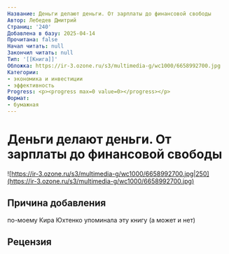 ```yaml
---
Название: Деньги делают деньги. От зарплаты до финансовой свободы
Автор: Лебедев Дмитрий
Страниц: '240'
Добавлена в базу: 2025-04-14
Прочитана: false
Начал читать: null
Закончил читать: null
Тип: '[[Книга]]'
Обложка: https://ir-3.ozone.ru/s3/multimedia-g/wc1000/6658992700.jpg
Категории:
- экономика и инвестиции
- эффективность
Progress: <p><progress max=0 value=0></progress></p>
Формат:
- бумажная
---
```

# Деньги делают деньги. От зарплаты до финансовой свободы

![https://ir-3.ozone.ru/s3/multimedia-g/wc1000/6658992700.jpg|250](https://ir-3.ozone.ru/s3/multimedia-g/wc1000/6658992700.jpg)

## Причина добавления

по-моему Кира Юхтенко упоминала эту книгу (а может и нет)

## Рецензия